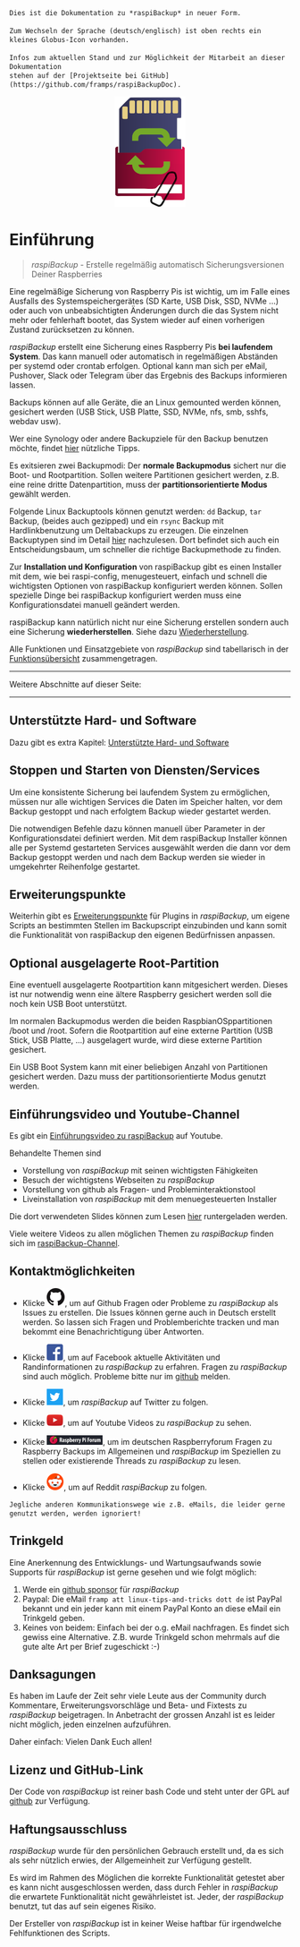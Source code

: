 ``` admonish info title="Work in progress - In Arbeit"
Dies ist die Dokumentation zu *raspiBackup* in neuer Form.

Zum Wechseln der Sprache (deutsch/englisch) ist oben rechts ein kleines Globus-Icon vorhanden.

Infos zum aktuellen Stand und zur Möglichkeit der Mitarbeit an dieser Dokumentation
stehen auf der [Projektseite bei GitHub](https://github.com/framps/raspiBackupDoc).
```

<center>     <!-- The blank line before the image definition is required! -->
  
![Icon](images/icons/Icon_rot_blau_final_128.png)
</center>

# Einführung

> *raspiBackup* - Erstelle regelmäßig automatisch Sicherungsversionen Deiner Raspberries

Eine regelmäßige Sicherung von Raspberry Pis ist wichtig, um im Falle eines
Ausfalls des Systemspeichergerätes (SD Karte, USB Disk, SSD, NVMe ...) oder auch von
unbeabsichtigten Änderungen durch die das System nicht mehr oder fehlerhaft bootet, das System wieder auf einen vorherigen Zustand zurücksetzen zu können.

*raspiBackup* erstellt eine Sicherung eines Raspberry Pis **bei laufendem System**.
Das kann manuell oder automatisch in regelmäßigen Abständen per systemd oder crontab erfolgen. Optional kann man sich per eMail, Pushover, Slack oder Telegram über das Ergebnis des Backups informieren lassen.

Backups können auf alle Geräte, die an Linux gemounted werden können, gesichert
werden (USB Stick, USB Platte, SSD, NVMe, nfs, smb, sshfs, webdav usw).

Wer eine Synology oder andere Backupziele für den Backup benutzen möchte,
findet [hier](more-backupspaces.md) nützliche Tipps.

Es exitsieren zwei Backupmodi: Der **normale Backupmodus** sichert nur die Boot- und Rootpartition. Sollen weitere Partitionen gesichert werden, z.B. eine reine dritte Datenpartition, muss der **partitionsorientierte Modus** gewählt werden.

Folgende Linux Backuptools können genutzt werden: `dd` Backup, `tar` Backup, (beides auch gezipped) und ein `rsync` Backup mit Hardlinkbenutzung um Deltabackups zu erzeugen.
Die einzelnen Backuptypen sind im Detail [hier](backuptypes.md) nachzulesen.
Dort befindet sich auch ein Entscheidungsbaum, um schneller die richtige Backupmethode zu finden.

Zur **Installation und Konfiguration** von raspiBackup gibt es einen Installer mit dem,
wie bei raspi-config, menugesteuert, einfach und schnell die wichtigsten Optionen von raspiBackup konfiguriert werden können. Sollen spezielle Dinge bei raspiBackup konfiguriert werden muss eine Konfigurationsdatei manuell geändert werden.

raspiBackup kann natürlich nicht nur eine Sicherung erstellen sondern auch eine Sicherung **wiederherstellen**. Siehe dazu [Wiederherstellung](restore.md).

Alle Funktionen und Einsatzgebiete von *raspiBackup* sind tabellarisch in der
[Funktionsübersicht](function-overview.md) zusammengetragen.

---

Weitere Abschnitte auf dieser Seite:

<!-- toc -->

---

## Unterstützte Hard- und Software

Dazu gibt es extra Kapitel: [Unterstützte Hard- und Software](supported-hardware-and-software.md)

## Stoppen und Starten von Diensten/Services

Um eine konsistente Sicherung bei laufendem System zu ermöglichen, müssen
nur alle wichtigen Services die Daten im Speicher halten, vor dem Backup gestoppt und nach erfolgtem Backup wieder gestartet werden.

Die notwendigen Befehle dazu können manuell über Parameter in der Konfigurationsdatei definiert werden. Mit dem raspiBackup Installer können alle per Systemd gestarteten Services ausgewählt werden die dann vor dem Backup gestoppt werden und nach dem Backup werden sie wieder in umgekehrter Reihenfolge gestartet.

## Erweiterungspunkte

Weiterhin gibt es [Erweiterungspunkte](hooks-for-own-scripts.md) für Plugins in *raspiBackup*, um eigene Scripts an bestimmten Stellen im Backupscript einzubinden und kann somit die Funktionalität von raspiBackup den eigenen Bedürfnissen anpassen.

## Optional ausgelagerte Root-Partition

Eine eventuell ausgelagerte Rootpartition kann mitgesichert werden. Dieses ist nur notwendig wenn eine ältere Raspberry gesichert werden soll die noch kein USB Boot unterstützt.

Im normalen Backupmodus werden die beiden RaspbianOSppartitionen
/boot und /root. Sofern die Rootpartition auf eine externe
Partition (USB Stick, USB Platte, ...) ausgelagert wurde, wird diese externe
Partition gesichert.

Ein USB Boot System kann mit einer beliebigen Anzahl von Partitionen
gesichert werden. Dazu muss der partitionsorientierte Modus genutzt werden.

## Einführungsvideo und Youtube-Channel

Es gibt ein [Einführungsvideo zu raspiBackup](https://youtu.be/PuK_FNK674s) auf Youtube.

Behandelte Themen sind

  * Vorstellung von *raspiBackup* mit seinen wichtigsten Fähigkeiten
  * Besuch der wichtigstens Webseiten zu *raspiBackup*
  * Vorstellung von github als Fragen- und Probleminteraktionstool
  * Liveinstallation von *raspiBackup* mit dem menuegesteuerten Installer

Die dort verwendeten Slides können zum Lesen [hier](https://www.linux-tips-and-tricks.de/de/downloads/raspibackup-de-pdf/download) runtergeladen werden.

Viele weitere Videos zu allen möglichen Themen zu *raspiBackup* finden sich im [raspiBackup-Channel](https://www.youtube.com/@raspiBackup).



<a name="kontakt"></a>
## Kontaktmöglichkeiten

* Klicke [![Github](images/icons/GitHub-Mark-32px.png)](https://github.com/framps/raspiBackup/issues),
  um auf Github Fragen oder Probleme zu *raspiBackup* als Issues zu erstellen.
  Die Issues können gerne auch in Deutsch erstellt werden.
  So lassen sich Fragen und Problemberichte tracken und man bekommt eine Benachrichtigung über Antworten.

* Klicke [![Facebook](images/icons/FB-f-Logo__blue_29.png)](https://www.facebook.com/raspiBackup/),
  um auf Facebook aktuelle Aktivitäten und Randinformationen zu *raspiBackup* zu erfahren.
  Fragen zu *raspiBackup* sind auch möglich. Probleme bitte nur im [github](https://github.com/framps/raspiBackup/issues) melden.

* Klicke [![Twitter](images/icons/Twitter-f-Logo__blue_29.png)](https://www.twitter.com/linuxframp),
  um *raspiBackup* auf Twitter zu folgen.

* Klicke [![Youtube](images/icons/Youtube.png)](https://www.youtube.com/channel/UCnFHtfMXVpWy6mzMazqyINg),
  um auf Youtube Videos zu *raspiBackup* zu sehen.

* Klicke [![RaspberryForum](images/icons/RaspberryForumSmall.png)](https://forum-raspberrypi.de/forum/board/153-backup/),
  um im deutschen Raspberryforum Fragen zu Raspberry Backups im Allgemeinen und *raspiBackup* im Speziellen zu stellen oder existierende Threads zu *raspiBackup* zu lesen.

* Klicke [![Reddit](images/icons/reddit-icon.png)](https://www.reddit.com/r/raspiBackup/),
  um auf Reddit *raspiBackup* zu folgen.

``` admonish info title="Hinweis"
Jegliche anderen Kommunikationswege wie z.B. eMails, die leider gerne genutzt werden, werden ignoriert!
```

## Trinkgeld

Eine Anerkennung des Entwicklungs- und Wartungsaufwands sowie Supports für
*raspiBackup* ist gerne gesehen und wie folgt möglich:

1. Werde ein [github sponsor](https://github.com/sponsors/framps) für *raspiBackup*
2. Paypal: Die eMail `framp att linux-tips-and-tricks dott de` ist PayPal bekannt
   und ein jeder kann mit einem PayPal Konto an diese eMail ein Trinkgeld geben.
3. Keines von beidem: Einfach bei der o.g. eMail nachfragen. Es findet sich
   gewiss eine Alternative. Z.B. wurde Trinkgeld schon mehrmals auf die
   gute alte Art per Brief zugeschickt :-)


## Danksagungen

Es haben im Laufe der Zeit sehr viele Leute aus der Community durch Kommentare,
Erweiterungsvorschläge und Beta- und Fixtests zu *raspiBackup* beigetragen.
In Anbetracht der grossen Anzahl ist es leider nicht möglich, jeden einzelnen aufzuführen.

Daher einfach: Vielen Dank Euch allen!


## Lizenz und GitHub-Link

Der Code von *raspiBackup* ist reiner bash Code und steht unter der GPL auf [github](https://github.com/framps/raspiBackup) zur Verfügung.


## Haftungsausschluss

*raspiBackup* wurde für den persönlichen Gebrauch erstellt und, da es sich als sehr nützlich erwies, der Allgemeinheit zur
Verfügung gestellt.

Es wird im Rahmen des Möglichen die korrekte Funktionalität getestet
aber es kann nicht ausgeschlossen werden, dass durch Fehler in
*raspiBackup* die erwartete Funktionalität nicht gewährleistet ist.
Jeder, der *raspiBackup* benutzt, tut das auf sein eigenes Risiko.

Der Ersteller von *raspiBackup* ist in keiner Weise haftbar für
irgendwelche Fehlfunktionen des Scripts.

[.source]: https://www.linux-tips-and-tricks.de/de/raspibackup
[.source]: https://www.linux-tips-and-tricks.de/en/backup
[.source]: https://linux-tips-and-tricks.de/de/trinkgeld
[.status]: wip "Review by framp ongoing"
